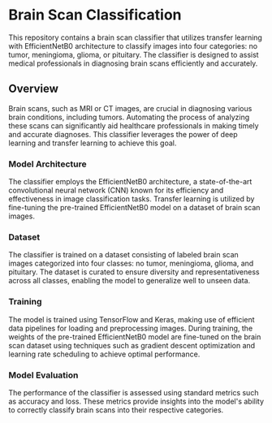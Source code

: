 # Brain Scan Classification

This repository contains a brain scan classifier that utilizes transfer learning with EfficientNetB0 architecture to classify images into four categories: no tumor, meningioma, glioma, or pituitary. The classifier is designed to assist medical professionals in diagnosing brain scans efficiently and accurately.

## Overview

Brain scans, such as MRI or CT images, are crucial in diagnosing various brain conditions, including tumors. Automating the process of analyzing these scans can significantly aid healthcare professionals in making timely and accurate diagnoses. This classifier leverages the power of deep learning and transfer learning to achieve this goal.

### Model Architecture

The classifier employs the EfficientNetB0 architecture, a state-of-the-art convolutional neural network (CNN) known for its efficiency and effectiveness in image classification tasks. Transfer learning is utilized by fine-tuning the pre-trained EfficientNetB0 model on a dataset of brain scan images.

### Dataset

The classifier is trained on a dataset consisting of labeled brain scan images categorized into four classes: no tumor, meningioma, glioma, and pituitary. The dataset is curated to ensure diversity and representativeness across all classes, enabling the model to generalize well to unseen data.

### Training

The model is trained using TensorFlow and Keras, making use of efficient data pipelines for loading and preprocessing images. During training, the weights of the pre-trained EfficientNetB0 model are fine-tuned on the brain scan dataset using techniques such as gradient descent optimization and learning rate scheduling to achieve optimal performance.

### Model Evaluation

The performance of the classifier is assessed using standard metrics such as accuracy and loss. These metrics provide insights into the model's ability to correctly classify brain scans into their respective categories.
